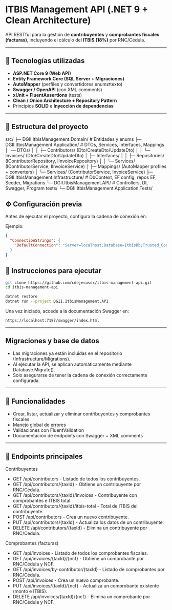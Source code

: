 # ITBIS Management API (.NET 9 + Clean Architecture)

API RESTful para la gestión de **contribuyentes** y **comprobantes fiscales (facturas)**, incluyendo el cálculo del **ITBIS (18%)** por RNC/Cédula.  

---

## 🚀 Tecnologías utilizadas

- **ASP.NET Core 9 (Web API)**
- **Entity Framework Core (SQL Server + Migraciones)**
- **AutoMapper** (perfiles y convertidores enum⇄texto)
- **Swagger / OpenAPI** (con XML comments)
- **xUnit + FluentAssertions** (tests)
- **Clean / Onion Architecture + Repository Pattern**
- Principios **SOLID** e **Inyección de dependencias**

---

## 📁 Estructura del proyecto

src/
 ├─ DGII.ItbisManagement.Domain/           # Entidades y enums
 ├─ DGII.ItbisManagement.Application/      # DTOs, Services, Interfaces, Mappings
 │   ├─ DTOs/
 │   │   ├─ Contributors/ (Dto/CreateDto/UpdateDto)
 │   │   └─ Invoices/     (Dto/CreateDto/UpdateDto)
 │   ├─ Interfaces/
 │   │   ├─ Repositories/ (IContributorRepository, IInvoiceRepository)
 │   │   └─ Services/     (IContributorService, IInvoiceService)
 │   ├─ Mappings/         (AutoMapper profiles + converters)
 │   └─ Services/         (ContributorService, InvoiceService)
 ├─ DGII.ItbisManagement.Infrastructure/   # DbContext, EF config, repos EF, Seeder, Migrations
 └─ DGII.ItbisManagement.API/              # Controllers, DI, Swagger, Program
tests/
 └─ DGII.ItbisManagement.Application.Tests/
 
 
 ## ⚙️ Configuración previa

Antes de ejecutar el proyecto, configura la cadena de conexión en:


Ejemplo:

```json
{
  "ConnectionStrings": {
    "DefaultConnection": "Server=localhost;Database=ItbisDb;Trusted_Connection=True;MultipleActiveResultSets=true;TrustServerCertificate=True"
  }
}
```

## 🧪 Instrucciones para ejecutar

```bash
git clone https://github.com/cdejesusdx/itbis-management-api.git
cd itbis-management-api

dotnet restore
dotnet run --project DGII.ItbisManagement.API
```

Una vez iniciado, accede a la documentación Swagger en:

```
https://localhost:7187/swagger/index.html
```

---

## Migraciones y base de datos

- Las migraciones ya están incluidas en el repositorio (Infrastructure/Migrations).
- Al ejecutar la API, se aplican automáticamente mediante Database.Migrate().
- Solo asegurarse de tener la cadena de conexión correctamente configurada.

---

## 📌 Funcionalidades

- Crear, listar, actualizar y eliminar contribuyentes y comprobantes fiscales
- Manejo global de errores
- Validaciones con FluentValidation
- Documentación de endpoints con Swagger + XML comments

---

## 📌 Endpoints principales

Contribuyentes

- GET /api/contributors - Listado de todos los contribuyentes.
- GET /api/contributors/{taxId} - Obtiene un contribuyente por RNC/Cédula.
- GET /api/contributors/{taxId}/invoices - Contribuyente con comprobantes e ITBIS total.
- GET /api/contributors/{taxId}/itbis-total - Total de ITBIS del contribuyente.
- POST /api/contributors - Crea un nuevo contribuyente.
- PUT /api/contributors/{taxId} - Actualiza los datos de un contribuyente.
- DELETE /api/contributors/{taxId} - Elimina un contribuyente por RNC/Cédula.

Comprobantes (facturas)

- GET /api/invoices - Listado de todos los comprobantes fiscales.
- GET /api/invoices/{taxId}/{ncf} - Obtiene un comprobante por RNC/Cédula y NCF.
- GET /api/invoices/by-contributor/{taxId} - Listado de comprobantes por RNC/Cédula.
- POST /api/invoices - Crea un nuevo comprobante.
- PUT /api/invoices/{taxId}/{ncf} - Actualiza un comprobante existente (monto e ITBIS).
- DELETE /api/invoices/{taxId}/{ncf} - Elimina un comprobante por RNC/Cédula y NCF.
